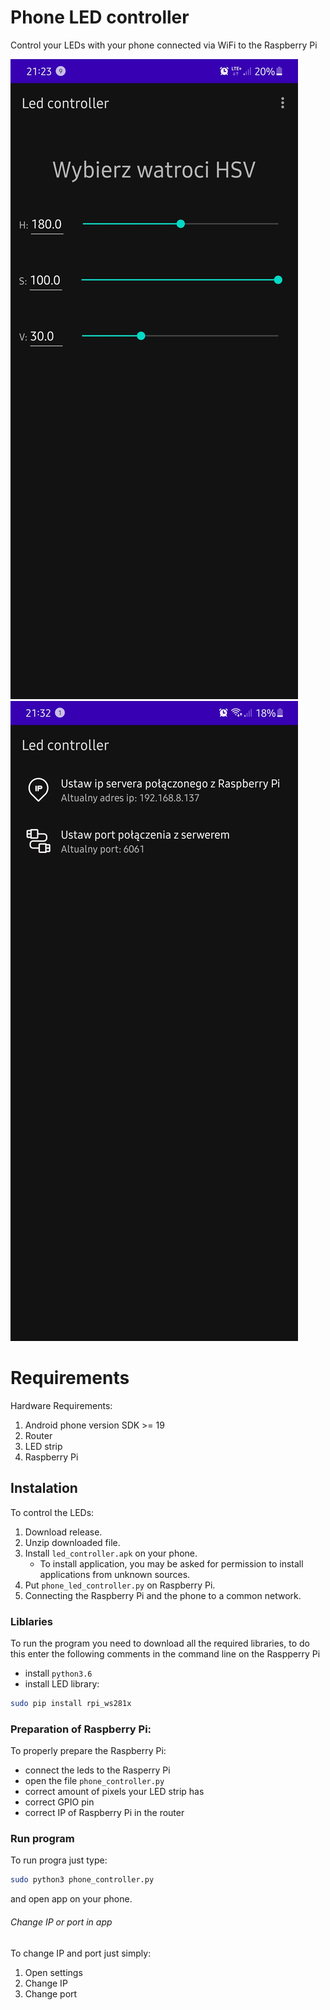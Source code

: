 # Phone LED controller

Control your LEDs with your phone connected via WiFi to the Raspberry Pi

![aplication main screen](https://github.com/FilipGrela/Phone-led-controler/blob/main/images/main_screen.jpg)
![aplication settings screen](https://github.com/FilipGrela/Phone-led-controler/blob/main/images/settings_screen.jpg)
# Requirements

Hardware Requirements:
1. Android phone version SDK >= 19
1. Router
1. LED strip
1. Raspberry Pi

## Instalation

To control the LEDs:
1. Download release.
2. Unzip downloaded file.
3. Install `led_controller.apk` on your phone.
    * To install application, you may be asked for permission to install applications from unknown sources.
4. Put `phone_led_controller.py` on Raspberry Pi.
5. Connecting the Raspberry Pi and the phone to a common network.


### Liblaries

To run the program you need to download all the required libraries, to do this enter the following comments in the command line on the Raspperry Pi

- install `python3.6`
- install LED library:
```sh
sudo pip install rpi_ws281x
```


### Preparation of Raspberry Pi:

To properly prepare the Raspberry Pi:
* connect the leds to the Rasperry Pi
* open the file `phone_controller.py` 
* correct amount of pixels your LED strip has
* correct GPIO pin 
* correct IP of Raspberry Pi in the router

### Run program

To run progra just type:
```sh
sudo python3 phone_controller.py
```
and open app on your phone.

###### Change IP or port in app 
To change IP and port just simply:
1. Open settings
2. Change IP
3. Change port
